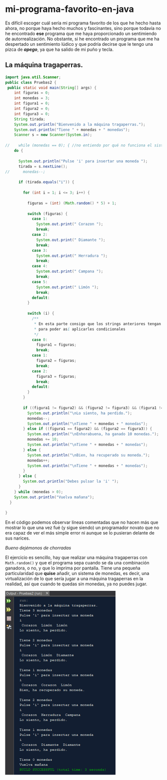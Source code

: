 # mi-programa-favorito-en-java

Es difícil escoger cuál sería mi programa favorito de los que he hecho hasta ahora, no porque haya hecho muchos y fascinantes, sino porque todavía no he encontrado **ese** programa que me haya proporcionado un sentimiendo de autorrealización. No obstante, si he encontrado un programa que me ha despertado un sentimiento lúdico y que podría decirse que le tengo una pizca de ***apego***, ya que ha salido de mi puño y tecla.

## La máquina tragaperras.

```Java
import java.util.Scanner;
public class Pruebas2 {
 public static void main(String[] args) {
    int figuras = 0;
    int monedas = 3;
    int figura1 = 0;
    int figura2 = 0;
    int figura3 = 0;
    String tirada;
    System.out.println("Bienvenido a la máquina tragaperras.");
    System.out.println("Tiene " + monedas + " monedas");
    Scanner s = new Scanner(System.in);

//    while (monedas == 0); { //no entiendo por qué no funciona el sistema de monedas
    do {

      System.out.println("Pulse 'i' para insertar una moneda ");
      tirada = s.nextLine();
//      monedas--;

      if (tirada.equals("i")) {

        for (int i = 1; i <= 3; i++) {

          figuras = (int) (Math.random() * 5) + 1;

          switch (figuras) {
            case 1:
              System.out.print(" Corazon ");
              break;
            case 2:
              System.out.print(" Diamante ");
              break;
            case 3:
              System.out.print(" Herradura ");
              break;
            case 4:
              System.out.print(" Campana ");
              break;
            case 5:
              System.out.print(" Limón ");
              break;
            default:
          }

          switch (i) {
            /**
             * En esta parte consigo que los strings anteriores tengan un valor
             * para poder así aplicarles condicionales
             */
            case 0:
              figura1 = figuras;
              break;
            case 1:
              figura2 = figuras;
              break;
            case 2:
              figura3 = figuras;
              break;
            default:
          }
        }

        if ((figura1 != figura2) && (figura2 != figura3) && (figura1 != figura3)) {
          System.out.println("\nLo siento, ha perdido.");
          monedas--;
          System.out.println("\nTiene " + monedas + " monedas");
        } else if ((figura1 == figura2) && (figura2 == figura3)) {
          System.out.println("\nEnhorabuena, ha ganado 10 monedas.");
          monedas += 10;
          System.out.println("\nTiene " + monedas + " monedas");
        } else {
          System.out.println("\nBien, ha recuperado su moneda.");
          monedas++;
          System.out.println("\nTiene " + monedas + " monedas");
        }
      } else {
        System.out.println("Debes pulsar la 'i' ");
      }
    } while (monedas > 0);
    System.out.println("Vuelva mañana");
  }

}
```
En el código podemos observar líneas comentadas que no hacen más que mostrar lo que una vez fué (y sigue siendo) un programador novato que no era capaz de ver el más simple error ni aunque se lo pusieran delante de sus narices.

*Bueno dejémonos de chorradas*

El ejercicio es sencillo, hay que realizar una máquina tragaperras con ```Math.random()``` y que el programa sepa cuando se da una combinación ganadora, o no, y que lo imprima por pantalla. Tiene una pequeña particularidad que **quise** añadir, un sistema de monedas, es decir, una virtualización de lo que sería jugar a una máquina tragaperras en la realidad, así que cuando te quedas sin monedas, ya no puedes jugar.

<img src="Imagenes/hulio1.png">